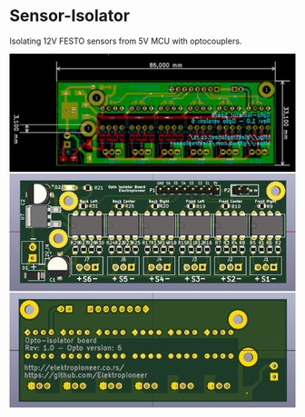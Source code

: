 # Sensor-Isolator
Isolating 12V FESTO sensors from 5V MCU with optocouplers.

![Board view Opto 6](https://raw.githubusercontent.com/Elektropioneer/Sensor-Isolator/master/Opto6/Output/board.png)
![Top view Opto 6](https://raw.githubusercontent.com/Elektropioneer/Sensor-Isolator/master/Opto6/Output/top_view.png)
![Bottom view Opto 6](https://raw.githubusercontent.com/Elektropioneer/Sensor-Isolator/master/Opto6/Output/bottom_view.png)

